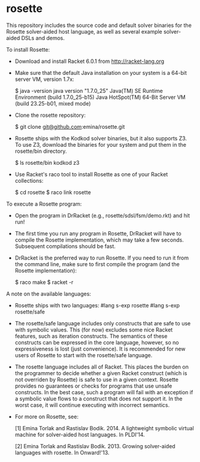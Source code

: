 rosette
=======

This repository includes the source code and default solver binaries
for the Rosette solver-aided host language, as well as several example
solver-aided DSLs and demos.

To install Rosette:

* Download and install Racket 6.0.1 from http://racket-lang.org

* Make sure that the default Java installation on your system is a
  64-bit server VM, version 1.7x:

  $ java -version
  java version "1.7.0_25"
  Java(TM) SE Runtime Environment (build 1.7.0_25-b15)
  Java HotSpot(TM) 64-Bit Server VM (build 23.25-b01, mixed mode)

* Clone the rosette repository:

  $ git clone git@github.com:emina/rosette.git

* Rosette ships with the Kodkod solver binaries, but it also supports
  Z3.  To use Z3, download the binaries for your system and put them
  in the rosette/bin directory.

  $ ls rosette/bin
  kodkod z3

* Use Racket's raco tool to install Rosette as one of your Racket
  collections:

  $ cd rosette
  $ raco link rosette

To execute a Rosette program:

* Open the program in DrRacket (e.g., rosette/sdsl/fsm/demo.rkt)
  and hit run!

* The first time you run any program in Rosette, DrRacket will have to
  compile the Rosette implementation, which may take a few seconds.
  Subsequent compilations should be fast.

* DrRacket is the preferred way to run Rosette.  If you need to run it
  from the command line, make sure to first compile the program (and
  the Rosette implementation):

  $ raco make <your program>
  $ racket -r <your program> 

A note on the available languages:

* Rosette ships with two languages:
  #lang s-exp rosette
  #lang s-exp rosette/safe

* The rosette/safe language includes only constructs that are safe to
  use with symbolic values.  This (for now) excludes some nice Racket
  features, such as iteration constructs.  The semantics of these
  constructs can be expressed in the core language, however, so no
  expressiveness is lost (just convenience).  It is recommended for
  new users of Rosette to start with the rosette/safe language.

* The rosette language includes all of Racket.  This places the burden
  on the programmer to decide whether a given Racket construct (which
  is not overriden by Rosette) is safe to use in a given context.
  Rosette provides no guarantees or checks for programs that use
  unsafe constructs.  In the best case, such a program will fail with
  an exception if a symbolic value flows to a construct that does not
  support it.  In the worst case, it will continue executing with
  incorrect semantics.

* For more on Rosette, see:

  [1] Emina Torlak and Rastislav Bodik. 2014. A lightweight symbolic
  virtual machine for solver-aided host languages. In PLDI'14.

  [2] Emina Torlak and Rastislav Bodik. 2013. Growing solver-aided
  languages with rosette. In Onward!'13.

